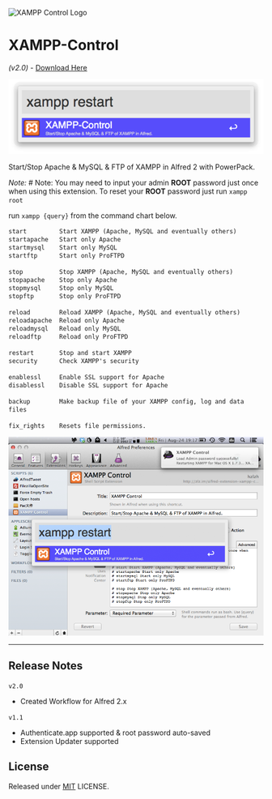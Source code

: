 ![XAMPP Control Logo][1]

# XAMPP-Control
*(v2.0)* - [Download Here][2]

![XAMPP Control Trigger][4]

Start/Stop Apache & MySQL & FTP of XAMPP in Alfred 2 with PowerPack.

*Note:* # Note: You may need to input your admin **ROOT** password just once when using this extension. To reset your **ROOT** password just run `xampp root`

run `xampp {query}` from the command chart below.

    start         Start XAMPP (Apache, MySQL and eventually others)
    startapache   Start only Apache
    startmysql    Start only MySQL
    startftp      Start only ProFTPD

    stop          Stop XAMPP (Apache, MySQL and eventually others)
    stopapache    Stop only Apache
    stopmysql     Stop only MySQL
    stopftp       Stop only ProFTPD

    reload        Reload XAMPP (Apache, MySQL and eventually others)
    reloadapache  Reload only Apache
    reloadmysql   Reload only MySQL
    reloadftp     Reload only ProFTPD

    restart       Stop and start XAMPP
    security      Check XAMPP's security

    enablessl     Enable SSL support for Apache
    disablessl    Disable SSL support for Apache

    backup        Make backup file of your XAMPP config, log and data files

    fix_rights    Resets file permissions.

![XAMPP Control Screenshot][3]

* * *

## Release Notes

`v2.0`

* Created Workflow for Alfred 2.x

`v1.1`

* Authenticate.app supported & root password auto-saved
* Extension Updater supported

[1]: https://raw.githubusercontent.com/joshrickert/Alfred-Workflows/master/XAMPP-Control/icon.png "XAMPP Control for Alfred Logo"
[2]: https://raw.githubusercontent.com/joshrickert/Alfred-Workflows/master/Downloads/XAMPP-Control.alfredworkflow "XAMPP Control Download Link"
[3]: https://raw.githubusercontent.com/joshrickert/Alfred-Workflows/master/assets/screenshot.png "XAMPP Control for Alfred Screenshot"
[4]: https://raw.githubusercontent.com/joshrickert/Alfred-Workflows/master/assets/XAMPP-Control-trigger.png "XAMPP Control for Alfred Trigger"

## License

Released under [MIT](http://rem.mit-license.org/) LICENSE.
